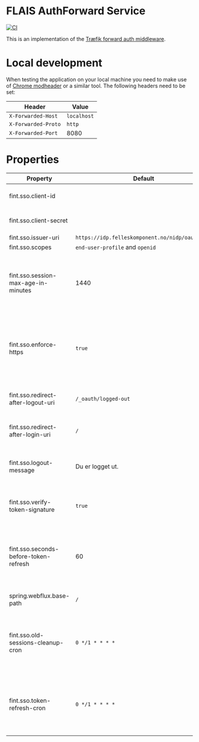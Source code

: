 # FLAIS AuthForward Service

[![CI](https://github.com/FINTLabs/flais-auth-forward-service/actions/workflows/CI.yaml/badge.svg)](https://github.com/FINTLabs/flais-auth-forward-service/actions/workflows/CI.yaml)

This is an implementation of
the [Træfik forward auth middleware](https://doc.traefik.io/traefik/middlewares/http/forwardauth/).

# Local development

When testing the application on your local machine you need to make use
of [Chrome modheader](https://chrome.google.com/webstore/detail/modheader-modify-http-hea/idgpnmonknjnojddfkpgkljpfnnfcklj)
or a similar tool. The following headers need to be set:

| Header              | Value       |
|---------------------|-------------|
| `X-Forwarded-Host`  | `localhost` |
| `X-Forwarded-Proto` | `http`      |
| `X-Forwarded-Port`  | 8080        |

# Properties

| Property                              | Default                                         | Description                                                                                 |
|---------------------------------------|-------------------------------------------------|---------------------------------------------------------------------------------------------|
| fint.sso.client-id                    |                                                 | Client id of the OAuth client                                                               |
| fint.sso.client-secret                |                                                 | Client secret of the OAuth client                                                           |
| fint.sso.issuer-uri                   | `https://idp.felleskomponent.no/nidp/oauth/nam` | The IDP uri.                                                                                |
| fint.sso.scopes                       | `end-user-profile` and `openid`                 | Scopes                                                                                      |
| fint.sso.session-max-age-in-minutes   | 1440                                            | This cannot be set to more than the refresh token timeout value of the IDP                  |
| fint.sso.enforce-https                | `true`                                          | This is used in a local development setting where you need to run the application in `http` |
| fint.sso.redirect-after-logout-uri    | `/_oauth/logged-out`                            | This is the url to send the user to after logout.                                           |
| fint.sso.redirect-after-login-uri     | `/`                                             | This is the url to send the user to after login.                                            |
| fint.sso.logout-message               | Du er logget ut.                                | The message to show on the default logout page.                                             |
| fint.sso.verify-token-signature       | `true`                                          | Whether we should verify the token signature or not.                                        |
| fint.sso.seconds-before-token-refresh | 60                                              | How near token expiration time we should refresh the token in seconds.                      |
| spring.webflux.base-path              | `/`                                             | Base path of the application.                                                               |
| fint.sso.old-sessions-cleanup-cron    | `0 */1 * * * *`                                 | Cron expression for how often we should remove non-active sessions.                         |
| fint.sso.token-refresh-cron           | `0 */1 * * * *`                                 | Cron expression for how often we should check and refresh tokens.                           |
